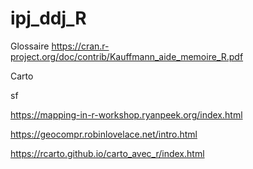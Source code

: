 # ipj_ddj_R


Glossaire 
https://cran.r-project.org/doc/contrib/Kauffmann_aide_memoire_R.pdf

Carto

sf 

https://mapping-in-r-workshop.ryanpeek.org/index.html

https://geocompr.robinlovelace.net/intro.html

https://rcarto.github.io/carto_avec_r/index.html
